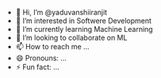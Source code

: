 - 👋 Hi, I’m @yaduvanshiiranjit
- 👀 I’m interested in Softwere Development
- 🌱 I’m currently learning Machine Learning
- 💞️ I’m looking to collaborate on ML
- 📫 How to reach me ...
- 😄 Pronouns: ...
- ⚡ Fun fact: ...

<!---
yaduvanshiiranjit/yaduvanshiiranjit is a ✨ special ✨ repository because its `README.md` (this file) appears on your GitHub profile.
You can click the Preview link to take a look at your changes.
--->
